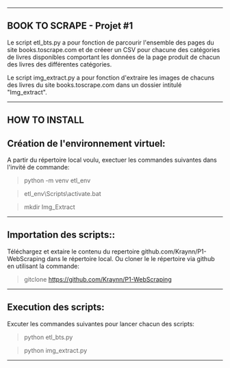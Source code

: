 __________________________
BOOK TO SCRAPE - Projet #1
--------------------------

Le script etl_bts.py a pour fonction de parcourir l'ensemble des pages du site books.toscrape.com et de créeer un CSV 
pour chacune des catégories de livres disponibles comportant les données de la page produit de chacun des livres des différentes catégories.

Le script img_extract.py a pour fonction d'extraire les images de chacuns des livres du site books.toscrape.com dans un dossier intitulé "Img_extract".


______________
HOW TO INSTALL
--------------

Création de l'environnement virtuel:
------------------------------------
A partir du répertoire local voulu, exectuer les commandes suivantes dans l'invité de commande:
>
>python -m venv etl_env

>etl_env\Scripts\activate.bat

>mkdir Img_Extract

___________________________________________________

Importation des scripts::
---------------------------

Téléchargez et extaire le contenu du repertoire github.com/Kraynn/P1-WebScraping dans le répertoire local. 
Ou cloner le le répertoire via github en utilisant la commande:
> gitclone https://github.com/Kraynn/P1-WebScraping

__________________________________________________________

Execution des scripts:
----------------------
Excuter les commandes suivantes pour lancer chacun des scripts:
>
>python etl_bts.py

>python img_extract.py
***************************








